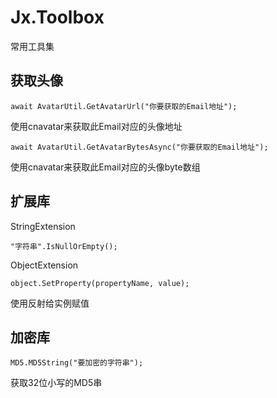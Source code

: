 # Jx.Toolbox
常用工具集

## 获取头像

```
await AvatarUtil.GetAvatarUrl("你要获取的Email地址");
```
使用cnavatar来获取此Email对应的头像地址

```
await AvatarUtil.GetAvatarBytesAsync("你要获取的Email地址");
```
使用cnavatar来获取此Email对应的头像byte数组

## 扩展库

StringExtension
```
"字符串".IsNullOrEmpty();
```

ObjectExtension
```
object.SetProperty(propertyName, value);
```
使用反射给实例赋值

## 加密库

```
MD5.MD5String("要加密的字符串");
```
获取32位小写的MD5串
